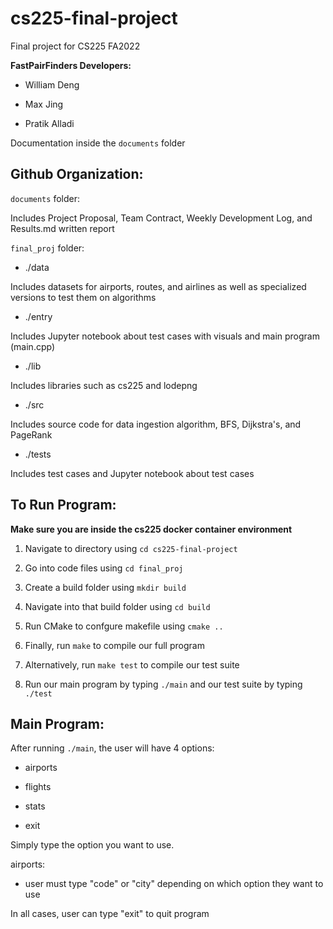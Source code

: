 # cs225-final-project

Final project for CS225 FA2022

**FastPairFinders Developers:**

- William Deng

- Max Jing

- Pratik Alladi

Documentation inside the `documents` folder

## Github Organization:

`documents` folder:

Includes Project Proposal, Team Contract, Weekly Development Log, and Results.md written report

`final_proj` folder:

* ./data

Includes datasets for airports, routes, and airlines as well as specialized versions to test them on algorithms

* ./entry

Includes Jupyter notebook about test cases with visuals and main program (main.cpp)

* ./lib

Includes libraries such as cs225 and lodepng

* ./src

Includes source code for data ingestion algorithm, BFS, Dijkstra's, and PageRank

* ./tests

Includes test cases and Jupyter notebook about test cases

## To Run Program:

**Make sure you are inside the cs225 docker container environment**

1. Navigate to directory using `cd cs225-final-project`

2. Go into code files using `cd final_proj`

3. Create a build folder using `mkdir build `

4. Navigate into that build folder using `cd build`

5. Run CMake to confgure makefile using `cmake ..`

6. Finally, run `make` to compile our full program

7. Alternatively, run `make test` to compile our test suite

8. Run our main program by typing `./main` and our test suite by typing `./test`

## Main Program:

After running `./main`, the user will have 4 options:

* airports

* flights

* stats

* exit

Simply type the option you want to use.

airports:

* user must type "code" or "city" depending on which option they want to use

In all cases, user can type "exit" to quit program